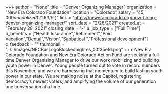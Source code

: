 +++
author = "None"
title = "Denver Organizing Manager"
organization = "New Era Colorado Foundation"
location = "Colorado"
salary = "$45,000 annualized ($21.63/hr)"
link = "https://neweracolorado.org/now-hiring-denver-organizing-manager/"
sort_date = "2/28/2021"
created_at = "February 28, 2021"
closing_date = "-"
a_job_type = ["Full Time"]
b_benefits = ["Health Insurance","Retirement","Paid Vacation","Dental","Vision","Sabbatical ","Professional development"]
c_feedback = ""
thumbnail = "../../images/NECBusLogoBlockedhighres_00f35efd.png"
+++
New Era Colorado Foundation and New Era Colorado Action Fund are seeking a full time Denver Organizing Manager to drive our work mobilizing and building youth power in Denver. Young people turned out to vote in record numbers this November, and we are harnessing that momentum to build lasting youth power in our state. We are making noise at the Capitol, registering democracy’s newest voters, and amplifying the volume of our generation one conversation at a time.